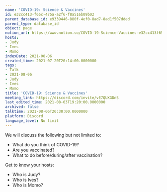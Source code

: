 ```yaml
---
name: 'COVID-19: Science & Vaccines'
id: e32cc413-f65c-475a-a2f6-f8a516b09b02
parent_database_id: e9339446-880f-4ef0-8ad7-8ad1f507dded
parent_type: database_id
object: page
notion_url: https://www.notion.so/COVID-19-Science-Vaccines-e32cc413f65c475aa2f6f8a516b09b02
hosts:
- Judy
- Ives
- Momo
indexDate: 2021-08-06
created_time: 2021-07-20T20:14:00.0000000
tags:
- Talk
- 2021-08-06
- Judy
- Ives
- Momo
title: 'COVID-19: Science & Vaccines'
meeting_link: https://discord.com/invite/vE7QUXGDnS
last_edited_time: 2021-08-03T19:20:00.0000000
archived: false
talktime: 2021-08-06T20:30:00.0000000
platform: Discord
language_level: No limit
---
```



We will discuss the following but not limited to:
   - What do you think of COVID-19?
   - Are you vaccinated?
   - What to do before/during/after vaccination?

Get to know your hosts:
   - Who is Judy?
   - Who is Ives?
   - Who is Momo?



